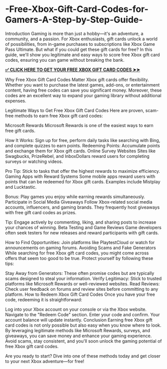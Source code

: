 # -Free-Xbox-Gift-Card-Codes-for-Gamers-A-Step-by-Step-Guide-
Introduction
Gaming is more than just a hobby—it's an adventure, a community, and a passion. For Xbox enthusiasts, gift cards unlock a world of possibilities, from in-game purchases to subscriptions like Xbox Game Pass Ultimate. But what if you could get these gift cards for free? In this guide, we'll show you legitimate and easy ways to score free Xbox gift card codes, ensuring you can game without breaking the bank.

**[✅ CLICK HERE TO GET YOUR FREE XBOX GIFT CARD CODES ➤➤](https://myusoffer.xyz/all-gift-card-2/)**

Why Free Xbox Gift Card Codes Matter
Xbox gift cards offer flexibility. Whether you want to purchase the latest games, add-ons, or entertainment content, having free codes can save you significant money. Moreover, these codes are an excellent way to expand your gaming library without additional expenses.

Legitimate Ways to Get Free Xbox Gift Card Codes
Here are proven, scam-free methods to earn free Xbox gift card codes:

Microsoft Rewards
Microsoft Rewards is one of the easiest ways to earn free gift cards.

How It Works: Sign up for free, perform daily tasks like searching with Bing, and complete quizzes to earn points.
Redeeming Points: Accumulate points and exchange them for Xbox gift cards.
Online Survey Websites
Sites like Swagbucks, PrizeRebel, and InboxDollars reward users for completing surveys or watching videos.

Pro Tip: Stick to tasks that offer the highest rewards to maximize efficiency.
Gaming Apps with Reward Systems
Some mobile apps reward users with points that can be redeemed for Xbox gift cards. Examples include Mistplay and Lucktastic.

Bonus: Play games you enjoy while earning rewards simultaneously.
Participate in Social Media Giveaways
Follow Xbox-related social media accounts, influencers, and gaming brands. They frequently host giveaways with free gift card codes as prizes.

Tip: Engage actively by commenting, liking, and sharing posts to increase your chances of winning.
Beta Testing and Game Reviews
Game developers often seek testers for new releases and reward participants with gift cards.

How to Find Opportunities: Join platforms like PlaytestCloud or watch for announcements on gaming forums.
Avoiding Scams and Fake Generators
While searching for free Xbox gift card codes, you might come across offers that seem too good to be true. Protect yourself by following these tips:

Stay Away from Generators: These often promise codes but are typically scams designed to steal your information.
Verify Legitimacy: Stick to trusted platforms like Microsoft Rewards or well-reviewed websites.
Read Reviews: Check user feedback on forums and review sites before committing to any platform.
How to Redeem Xbox Gift Card Codes
Once you have your free code, redeeming it is straightforward:

Log into your Xbox account on your console or via the Xbox website.
Navigate to the "Redeem Code" section.
Enter your code and confirm. Your account balance will update instantly.
Conclusion
Earning free Xbox gift card codes is not only possible but also easy when you know where to look. By leveraging legitimate methods like Microsoft Rewards, surveys, and giveaways, you can save money and enhance your gaming experience. Avoid scams, stay consistent, and you'll soon unlock the gaming potential of free Xbox gift card codes.

Are you ready to start? Dive into one of these methods today and get closer to your next Xbox adventure—for free!
